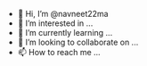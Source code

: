 - 👋 Hi, I’m @navneet22ma
- 👀 I’m interested in ...
- 🌱 I’m currently learning ...
- 💞️ I’m looking to collaborate on ...
- 📫 How to reach me ...

<!---
navneet22ma/navneet22ma is a ✨ special ✨ repository because its `README.md` (this file) appears on your GitHub profile.
You can click the Preview link to take a look at your changes.
--->
